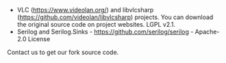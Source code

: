 * VLC (https://www.videolan.org/) and libvlcsharp (https://github.com/videolan/libvlcsharp) projects. You can download the original source code on project websites. LGPL v2.1.
* Serilog and Serilog.Sinks - https://github.com/serilog/serilog - Apache-2.0 License

Contact us to get our fork source code. 
